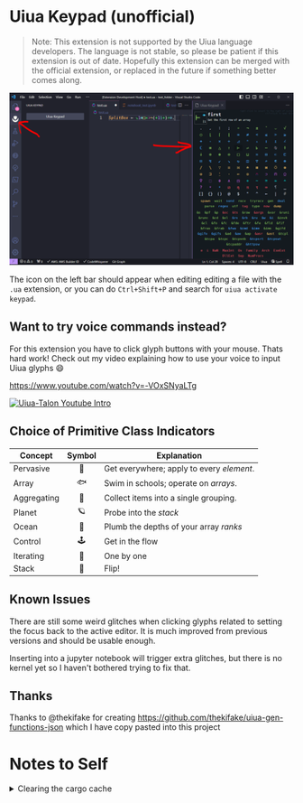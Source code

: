# Uiua Keypad (unofficial)

> Note: This extension is not supported by the Uiua language developers. The
> language is not stable, so please be patient if this extension is out of date.
> Hopefully this extension can be merged with the official extension, or
> replaced in the future if something better comes along.

![keypad screenshot](https://github.com/thehappycheese/uiua-keypad/raw/main/resources/screenshot.png)

The icon on the left bar should appear when editing editing a file with the
`.ua` extension, or you can do `Ctrl+Shift+P` and search for `uiua activate keypad`.

## Want to try voice commands instead?

For this extension you have to click glyph buttons with your mouse. Thats hard work!
Check out my video explaining how to use your voice to input Uiua glyphs :smile:

https://www.youtube.com/watch?v=-VOxSNyaLTg

[![Uiua-Talon Youtube Intro](https://img.youtube.com/vi/-VOxSNyaLTg/0.jpg)](https://www.youtube.com/watch?v=-VOxSNyaLTg)

## Choice of Primitive Class Indicators

| Concept      | Symbol | Explanation |
|--------------|:------:|-------------|
| Pervasive    | 🐜     | Get everywhere; apply to every *element*. |
| Array        | 🐟     | Swim in schools; operate on *arrays*. |
| Aggregating  | 🧺     | Collect items into a single grouping. |
| Planet       | 🪐     | Probe into the *stack* |
| Ocean        | 🌊     | Plumb the depths of your array  *ranks* |
| Control      | 🕹️     | Get in the flow |
| Iterating    | 🍇     | One by one |
| Stack        | 🥞     | Flip! |

## Known Issues

There are still some weird glitches when clicking glyphs related to setting the
focus back to the active editor. It is much improved from previous versions and
should be usable enough.

Inserting into a jupyter notebook will trigger extra glitches, but there is no
kernel yet so I haven't bothered trying to fix that.

## Thanks

Thanks to @thekifake for creating
https://github.com/thekifake/uiua-gen-functions-json which I have copy pasted
into this project


# Notes to Self

<details>

<summary>Clearing the cargo cache</summary>

Because we specify latest
uiua version, Rust Analyzer will sometimes refuse to look at the current version
of uiua. To fix it need to delete old cached versions in somewhere
`~\.cargo\registry\src\...\uiua **`

</details>
